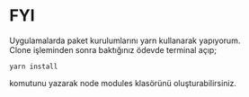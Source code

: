 # FYI

Uygulamalarda paket kurulumlarını yarn kullanarak yapıyorum. </br>
Clone işleminden sonra baktığınız ödevde terminal açıp;

```
yarn install
```

komutunu yazarak node modules klasörünü oluşturabilirsiniz.
